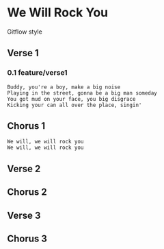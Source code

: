 # We Will Rock You
Gitflow style

## Verse 1
### 0.1 feature/verse1
```text
Buddy, you're a boy, make a big noise
Playing in the street, gonna be a big man someday
You got mud on your face, you big disgrace
Kicking your can all over the place, singin'
```
## Chorus 1
```text
We will, we will rock you
We will, we will rock you
```
## Verse 2

## Chorus 2

## Verse 3

## Chorus 3
